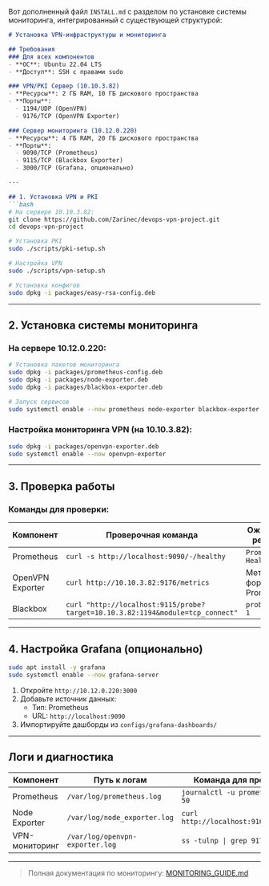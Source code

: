 Вот дополненный файл `INSTALL.md` с разделом по установке системы мониторинга, интегрированный с существующей структурой:

```markdown
# Установка VPN-инфраструктуры и мониторинга

## Требования
### Для всех компонентов
- **ОС**: Ubuntu 22.04 LTS
- **Доступ**: SSH с правами sudo

### VPN/PKI Сервер (10.10.3.82)
- **Ресурсы**: 2 ГБ RAM, 10 ГБ дискового пространства
- **Порты**: 
  - 1194/UDP (OpenVPN)
  - 9176/TCP (OpenVPN Exporter)

### Сервер мониторинга (10.12.0.220)
- **Ресурсы**: 4 ГБ RAM, 20 ГБ дискового пространства
- **Порты**:
  - 9090/TCP (Prometheus)
  - 9115/TCP (Blackbox Exporter)
  - 3000/TCP (Grafana, опционально)

---

## 1. Установка VPN и PKI
```bash
# На сервере 10.10.3.82:
git clone https://github.com/Zarinec/devops-vpn-project.git
cd devops-vpn-project

# Установка PKI
sudo ./scripts/pki-setup.sh

# Настройка VPN
sudo ./scripts/vpn-setup.sh

# Установка конфигов
sudo dpkg -i packages/easy-rsa-config.deb
```

---

## 2. Установка системы мониторинга
### На сервере 10.12.0.220:
```bash
# Установка пакетов мониторинга
sudo dpkg -i packages/prometheus-config.deb 
sudo dpkg -i packages/node-exporter.deb
sudo dpkg -i packages/blackbox-exporter.deb

# Запуск сервисов
sudo systemctl enable --now prometheus node-exporter blackbox-exporter
```

### Настройка мониторинга VPN (на 10.10.3.82):
```bash
sudo dpkg -i packages/openvpn-exporter.deb
sudo systemctl enable --now openvpn-exporter
```

---

## 3. Проверка работы
### Команды для проверки:
| Компонент       | Проверочная команда                     | Ожидаемый результат |
|-----------------|----------------------------------------|---------------------|
| Prometheus      | `curl -s http://localhost:9090/-/healthy` | `Prometheus is Healthy` |
| OpenVPN Exporter| `curl http://10.10.3.82:9176/metrics`  | Метрики в формате Prometheus |
| Blackbox        | `curl "http://localhost:9115/probe?target=10.10.3.82:1194&module=tcp_connect"` | `probe_success 1` |

---

## 4. Настройка Grafana (опционально)
```bash
sudo apt install -y grafana
sudo systemctl enable --now grafana-server
```
1. Откройте `http://10.12.0.220:3000`
2. Добавьте источник данных:
   - Тип: Prometheus
   - URL: `http://localhost:9090`
3. Импортируйте дашборды из `configs/grafana-dashboards/`

---

## Логи и диагностика
| Компонент       | Путь к логам                  | Команда для проверки         |
|-----------------|-------------------------------|------------------------------|
| Prometheus      | `/var/log/prometheus.log`     | `journalctl -u prometheus -n 50` |
| Node Exporter   | `/var/log/node_exporter.log`  | `curl http://localhost:9100/metrics` |
| VPN-мониторинг  | `/var/log/openvpn-exporter.log` | `ss -tulnp \| grep 9176` |

---

> Полная документация по мониторингу: [MONITORING_GUIDE.md](docs/MONITORING_GUIDE.md)
```
